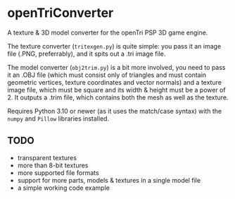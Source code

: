 # openTriConverter
A texture & 3D model converter for the openTri PSP 3D game engine.

The texture converter (`tritexgen.py`) is quite simple: you pass it an image file (.PNG, preferrably), and it spits out a .tri image file.

The model converter (`obj2trim.py`) is a bit more involved, you need to pass it an .OBJ file
(which must consist only of triangles and must contain geometric vertices, texture coordinates and vector normals)
and a texture image file, which must be square and its width & height must be a power of 2.
It outputs a .trim file, which contains both the mesh as well as the texture.

Requires Python 3.10 or newer (as it uses the match/case syntax) with the `numpy` and `Pillow` libraries installed.

## TODO

- transparent textures
- more than 8-bit textures
- more supported file formats
- support for more parts, models & textures in a single model file
- a simple working code example
